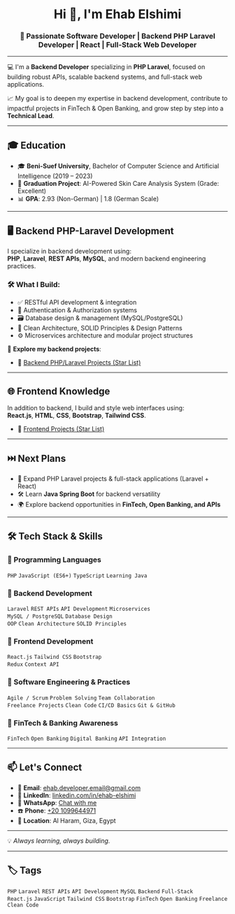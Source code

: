 <h1 align="center">Hi 👋, I'm Ehab Elshimi</h1>
<h3 align="center">🚀 Passionate Software Developer | Backend PHP Laravel Developer | React | Full-Stack Web Developer</h3>

---

💻 I'm a **Backend Developer** specializing in **PHP Laravel**, focused on building robust APIs, scalable backend systems, and full-stack web applications.

📈 My goal is to deepen my expertise in backend development, contribute to impactful projects in FinTech & Open Banking, and grow step by step into a **Technical Lead**.

---

## 🎓 Education

- 🎓 **Beni-Suef University**, Bachelor of Computer Science and Artificial Intelligence (2019 – 2023)  
- 🧠 **Graduation Project**: AI-Powered Skin Care Analysis System (Grade: Excellent)  
- 📊 **GPA**: 2.93 (Non-German) | 1.8 (German Scale)


---

## 🖥️ Backend PHP-Laravel Development

I specialize in backend development using:  
**PHP**, **Laravel**, **REST APIs**, **MySQL**, and modern backend engineering practices.

### 🛠️ What I Build:
- ✅ RESTful API development & integration
- 🔐 Authentication & Authorization systems
- 🗃️ Database design & management (MySQL/PostgreSQL)
- 🧱 Clean Architecture, SOLID Principles & Design Patterns
- ⚙️ Microservices architecture and modular project structures

🌟 **Explore my backend projects**:  

- 📁 [Backend PHP/Laravel Projects (Star List)](https://github.com/stars/ehab-elshimi/lists/backend-php-laravel-stack)


---

## 🌐 Frontend Knowledge

In addition to backend, I build and style web interfaces using:  
**React.js**, **HTML**, **CSS**, **Bootstrap**, **Tailwind CSS**.  

- 📁 [Frontend Projects (Star List)](https://github.com/stars/ehab-elshimi/lists/frontend-react-stack)

---

## ⏭️ Next Plans

- 🚀 Expand PHP Laravel projects & full-stack applications (Laravel + React)  
- 🛠️ Learn **Java Spring Boot** for backend versatility  
- 🌍 Explore backend opportunities in **FinTech, Open Banking, and APIs**  

---

## 🛠 Tech Stack & Skills

### 🔹 Programming Languages
`PHP` `JavaScript (ES6+)` `TypeScript` `Learning Java`

### 🔹 Backend Development
`Laravel` `REST APIs` `API Development` `Microservices`  
`MySQL / PostgreSQL` `Database Design`  
`OOP` `Clean Architecture` `SOLID Principles`  

### 🔹 Frontend Development
`React.js` `Tailwind CSS` `Bootstrap`  
`Redux` `Context API`

### 🔹 Software Engineering & Practices
`Agile / Scrum` `Problem Solving` `Team Collaboration`  
`Freelance Projects` `Clean Code` `CI/CD Basics` `Git & GitHub`  

### 🔹 FinTech & Banking Awareness
`FinTech` `Open Banking` `Digital Banking` `API Integration`  

---

## 📫 Let's Connect

- 📧 **Email**: ehab.developer.email@gmail.com  
- 💼 **LinkedIn**: [linkedin.com/in/ehab-elshimi](https://www.linkedin.com/in/ehab-elshimi-b76b0a149/)  
- 💬 **WhatsApp**: [Chat with me](https://wa.me/201099644971)  
- ☎️ **Phone**: [+20 1099644971](tel:+201099644971)  
- 📍 **Location**: Al Haram, Giza, Egypt  

---

💡 *Always learning, always building.*

---

## 🏷️ Tags

`PHP` `Laravel` `REST APIs` `API Development` `MySQL` `Backend` `Full-Stack`  
`React.js` `JavaScript` `Tailwind CSS` `Bootstrap` `FinTech` `Open Banking` `Freelance` `Clean Code`
